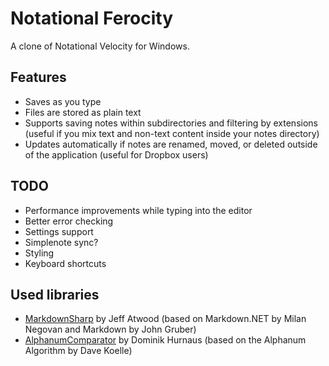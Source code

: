 Notational Ferocity
===================

A clone of Notational Velocity for Windows.

Features
--------

- Saves as you type
- Files are stored as plain text
- Supports saving notes within subdirectories and filtering by extensions (useful if you mix text and non-text content inside your notes directory)
- Updates automatically if notes are renamed, moved, or deleted outside of the application (useful for Dropbox users)

TODO
----

- Performance improvements while typing into the editor
- Better error checking
- Settings support
- Simplenote sync?
- Styling
- Keyboard shortcuts

Used libraries
--------------

- [MarkdownSharp](http://code.google.com/p/markdownsharp/) by Jeff Atwood (based on Markdown.NET by Milan Negovan and Markdown by John Gruber)
- [AlphanumComparator](http://www.davekoelle.com/alphanum.html) by Dominik Hurnaus (based on the Alphanum Algorithm by Dave Koelle)